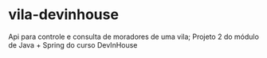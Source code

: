 # vila-devinhouse
Api para controle e consulta de moradores de uma vila; Projeto 2 do módulo de Java + Spring do curso DevInHouse
